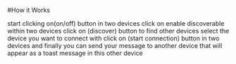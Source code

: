 #How it Works

start clicking on(on/off) button in two devices
click on enable discoverable within two devices
click on (discover) button to find other devices
select the device you want to connect with 
click on (start connection) button in two devices
and finally you can send your message to another device that will appear as a toast message in this other device
 
 